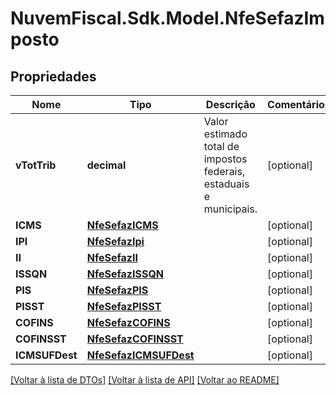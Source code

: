 # NuvemFiscal.Sdk.Model.NfeSefazImposto

## Propriedades

Nome | Tipo | Descrição | Comentários
------------ | ------------- | ------------- | -------------
**vTotTrib** | **decimal** | Valor estimado total de impostos federais, estaduais e municipais. | [optional] 
**ICMS** | [**NfeSefazICMS**](NfeSefazICMS.md) |  | [optional] 
**IPI** | [**NfeSefazIpi**](NfeSefazIpi.md) |  | [optional] 
**II** | [**NfeSefazII**](NfeSefazII.md) |  | [optional] 
**ISSQN** | [**NfeSefazISSQN**](NfeSefazISSQN.md) |  | [optional] 
**PIS** | [**NfeSefazPIS**](NfeSefazPIS.md) |  | [optional] 
**PISST** | [**NfeSefazPISST**](NfeSefazPISST.md) |  | [optional] 
**COFINS** | [**NfeSefazCOFINS**](NfeSefazCOFINS.md) |  | [optional] 
**COFINSST** | [**NfeSefazCOFINSST**](NfeSefazCOFINSST.md) |  | [optional] 
**ICMSUFDest** | [**NfeSefazICMSUFDest**](NfeSefazICMSUFDest.md) |  | [optional] 

[[Voltar à lista de DTOs]](../README.md#documentation-for-models) [[Voltar à lista de API]](../README.md#documentation-for-api-endpoints) [[Voltar ao README]](../README.md)

